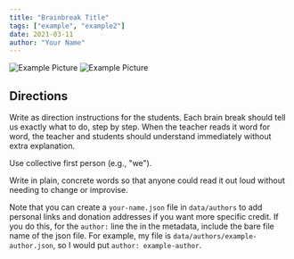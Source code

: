 ```yaml
---
title: "Brainbreak Title"
tags: ["example", "example2"]
date: 2021-03-11
author: "Your Name"
---
```


![Example Picture](/pix/example.svg)
![Example Picture](/pix/example.webp)

## Directions

Write as direction instructions for the students. Each brain break should tell us exactly what to do, step by step.
When the teacher reads it word for word, the teacher and students should understand immediately without extra explanation.

Use collective first person (e.g., "we").

Write in plain, concrete words so that anyone could read it out loud without needing to change or improvise.

Note that you can create a `your-name.json` file in `data/authors` to add
personal links and donation addresses if you want more specific credit. If you
do this, for the `author:` line the in the metadata, include the bare file name
of the json file. For example, my file is `data/authors/example-author.json`, so I
would put `author: example-author`.
